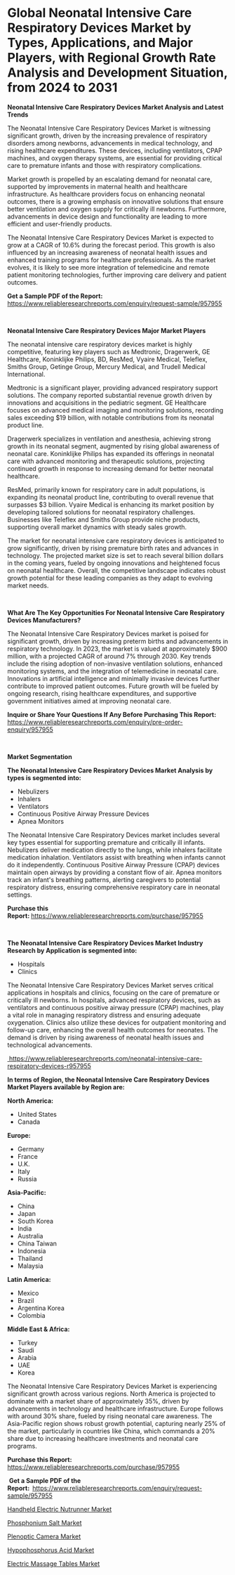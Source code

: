 <p><h1>Global Neonatal Intensive Care Respiratory Devices Market by Types, Applications, and Major Players, with Regional Growth Rate Analysis and Development Situation, from 2024 to 2031</h1></p><p><strong>Neonatal Intensive Care Respiratory Devices Market Analysis and Latest Trends</strong></p>
<p><p>The Neonatal Intensive Care Respiratory Devices Market is witnessing significant growth, driven by the increasing prevalence of respiratory disorders among newborns, advancements in medical technology, and rising healthcare expenditures. These devices, including ventilators, CPAP machines, and oxygen therapy systems, are essential for providing critical care to premature infants and those with respiratory complications.</p><p>Market growth is propelled by an escalating demand for neonatal care, supported by improvements in maternal health and healthcare infrastructure. As healthcare providers focus on enhancing neonatal outcomes, there is a growing emphasis on innovative solutions that ensure better ventilation and oxygen supply for critically ill newborns. Furthermore, advancements in device design and functionality are leading to more efficient and user-friendly products.</p><p>The Neonatal Intensive Care Respiratory Devices Market is expected to grow at a CAGR of 10.6% during the forecast period. This growth is also influenced by an increasing awareness of neonatal health issues and enhanced training programs for healthcare professionals. As the market evolves, it is likely to see more integration of telemedicine and remote patient monitoring technologies, further improving care delivery and patient outcomes.</p></p>
<p><strong>Get a Sample PDF of the Report:&nbsp;</strong> <a href="https://www.reliableresearchreports.com/enquiry/request-sample/957955?utm_campaign=9&utm_medium=2&utm_source=Github&utm_content=ia&utm_term=03122024&utm_id=neonatal-intensive-care-respiratory-devices">https://www.reliableresearchreports.com/enquiry/request-sample/957955</a></p>
<p>&nbsp;</p>
<p><strong>Neonatal Intensive Care Respiratory Devices Major Market Players</strong></p>
<p><p>The neonatal intensive care respiratory devices market is highly competitive, featuring key players such as Medtronic, Dragerwerk, GE Healthcare, Koninklijke Philips, BD, ResMed, Vyaire Medical, Teleflex, Smiths Group, Getinge Group, Mercury Medical, and Trudell Medical International. </p><p>Medtronic is a significant player, providing advanced respiratory support solutions. The company reported substantial revenue growth driven by innovations and acquisitions in the pediatric segment. GE Healthcare focuses on advanced medical imaging and monitoring solutions, recording sales exceeding $19 billion, with notable contributions from its neonatal product line.</p><p>Dragerwerk specializes in ventilation and anesthesia, achieving strong growth in its neonatal segment, augmented by rising global awareness of neonatal care. Koninklijke Philips has expanded its offerings in neonatal care with advanced monitoring and therapeutic solutions, projecting continued growth in response to increasing demand for better neonatal healthcare.</p><p>ResMed, primarily known for respiratory care in adult populations, is expanding its neonatal product line, contributing to overall revenue that surpasses $3 billion. Vyaire Medical is enhancing its market position by developing tailored solutions for neonatal respiratory challenges. Businesses like Teleflex and Smiths Group provide niche products, supporting overall market dynamics with steady sales growth.</p><p>The market for neonatal intensive care respiratory devices is anticipated to grow significantly, driven by rising premature birth rates and advances in technology. The projected market size is set to reach several billion dollars in the coming years, fueled by ongoing innovations and heightened focus on neonatal healthcare. Overall, the competitive landscape indicates robust growth potential for these leading companies as they adapt to evolving market needs.</p></p>
<p>&nbsp;</p>
<p><strong>What Are The Key Opportunities For Neonatal Intensive Care Respiratory Devices Manufacturers?</strong></p>
<p><p>The Neonatal Intensive Care Respiratory Devices market is poised for significant growth, driven by increasing preterm births and advancements in respiratory technology. In 2023, the market is valued at approximately $900 million, with a projected CAGR of around 7% through 2030. Key trends include the rising adoption of non-invasive ventilation solutions, enhanced monitoring systems, and the integration of telemedicine in neonatal care. Innovations in artificial intelligence and minimally invasive devices further contribute to improved patient outcomes. Future growth will be fueled by ongoing research, rising healthcare expenditures, and supportive government initiatives aimed at improving neonatal care.</p></p>
<p><strong>Inquire or Share Your Questions If Any Before Purchasing This Report:</strong> <a href="https://www.reliableresearchreports.com/enquiry/pre-order-enquiry/957955?utm_campaign=9&utm_medium=2&utm_source=Github&utm_content=ia&utm_term=03122024&utm_id=neonatal-intensive-care-respiratory-devices">https://www.reliableresearchreports.com/enquiry/pre-order-enquiry/957955</a></p>
<p>&nbsp;</p>
<p><strong>Market Segmentation</strong></p>
<p><strong>The Neonatal Intensive Care Respiratory Devices Market Analysis by types is segmented into:</strong></p>
<p><ul><li>Nebulizers</li><li>Inhalers</li><li>Ventilators</li><li>Continuous Positive Airway Pressure Devices</li><li>Apnea Monitors</li></ul></p>
<p><p>The Neonatal Intensive Care Respiratory Devices market includes several key types essential for supporting premature and critically ill infants. Nebulizers deliver medication directly to the lungs, while inhalers facilitate medication inhalation. Ventilators assist with breathing when infants cannot do it independently. Continuous Positive Airway Pressure (CPAP) devices maintain open airways by providing a constant flow of air. Apnea monitors track an infant's breathing patterns, alerting caregivers to potential respiratory distress, ensuring comprehensive respiratory care in neonatal settings.</p></p>
<p><strong>Purchase this Report:&nbsp;</strong><a href="https://www.reliableresearchreports.com/purchase/957955?utm_campaign=9&utm_medium=2&utm_source=Github&utm_content=ia&utm_term=03122024&utm_id=neonatal-intensive-care-respiratory-devices">https://www.reliableresearchreports.com/purchase/957955</a></p>
<p>&nbsp;</p>
<p><strong>The Neonatal Intensive Care Respiratory Devices Market Industry Research by Application is segmented into:</strong></p>
<p><ul><li>Hospitals</li><li>Clinics</li></ul></p>
<p><p>The Neonatal Intensive Care Respiratory Devices Market serves critical applications in hospitals and clinics, focusing on the care of premature or critically ill newborns. In hospitals, advanced respiratory devices, such as ventilators and continuous positive airway pressure (CPAP) machines, play a vital role in managing respiratory distress and ensuring adequate oxygenation. Clinics also utilize these devices for outpatient monitoring and follow-up care, enhancing the overall health outcomes for neonates. The demand is driven by rising awareness of neonatal health issues and technological advancements.</p></p>
<p><a href="https://www.reliableresearchreports.com/neonatal-intensive-care-respiratory-devices-r957955?utm_campaign=9&utm_medium=2&utm_source=Github&utm_content=ia&utm_term=03122024&utm_id=neonatal-intensive-care-respiratory-devices">&nbsp;https://www.reliableresearchreports.com/neonatal-intensive-care-respiratory-devices-r957955</a></p>
<p><strong>In terms of Region, the Neonatal Intensive Care Respiratory Devices Market Players available by Region are:</strong></p>
<p>
    <p> <strong> North America: </strong>
        <ul>
            <li>United States</li>
            <li>Canada</li>
        </ul>
        </p> 
    <p> <strong> Europe: </strong>
        <ul>
            <li>Germany</li>
            <li>France</li>
            <li>U.K.</li>
            <li>Italy</li>
            <li>Russia</li>
        </ul>
        </p> 
    <p> <strong> Asia-Pacific: </strong>
        <ul>
            <li>China</li>
            <li>Japan</li>
            <li>South Korea</li>
            <li>India</li>
            <li>Australia</li>
            <li>China Taiwan</li>
            <li>Indonesia</li>
            <li>Thailand</li>
            <li>Malaysia</li>
        </ul>
        </p> 
    <p> <strong> Latin America: </strong>
        <ul>
            <li>Mexico</li>
            <li>Brazil</li>
            <li>Argentina Korea</li>
            <li>Colombia</li>
        </ul>
        </p> 
    <p> <strong> Middle East & Africa: </strong>
        <ul>
            <li>Turkey</li>
            <li>Saudi</li>
            <li>Arabia</li>
            <li>UAE</li>
            <li>Korea</li>
        </ul>
    </p>
    </p>
<p><p>The Neonatal Intensive Care Respiratory Devices Market is experiencing significant growth across various regions. North America is projected to dominate with a market share of approximately 35%, driven by advancements in technology and healthcare infrastructure. Europe follows with around 30% share, fueled by rising neonatal care awareness. The Asia-Pacific region shows robust growth potential, capturing nearly 25% of the market, particularly in countries like China, which commands a 20% share due to increasing healthcare investments and neonatal care programs.</p></p>
<p><strong>Purchase this Report: </strong><a href="https://www.reliableresearchreports.com/purchase/957955?utm_campaign=9&utm_medium=2&utm_source=Github&utm_content=ia&utm_term=03122024&utm_id=neonatal-intensive-care-respiratory-devices">https://www.reliableresearchreports.com/purchase/957955</a></p>
<p>&nbsp;<strong>Get a Sample PDF of the Report:&nbsp;&nbsp;</strong><a href="https://www.reliableresearchreports.com/enquiry/request-sample/957955?utm_campaign=9&utm_medium=2&utm_source=Github&utm_content=ia&utm_term=03122024&utm_id=neonatal-intensive-care-respiratory-devices">https://www.reliableresearchreports.com/enquiry/request-sample/957955</a></p>
<p><strong></strong></p>
<p><p><a href="https://github.com/marloy8/Market-Research-Report-List-6/blob/main/handheld-electric-nutrunner-market.md?utm_campaign=9&utm_medium=2&utm_source=Github&utm_content=ia&utm_term=03122024&utm_id=neonatal-intensive-care-respiratory-devices">Handheld Electric Nutrunner Market</a></p><p><a href="https://issuu.com/reportprime-2/docs/phosphonium-salt-market-size-2030.pptx?utm_campaign=9&utm_medium=2&utm_source=Github&utm_content=ia&utm_term=03122024&utm_id=neonatal-intensive-care-respiratory-devices">Phosphonium Salt Market</a></p><p><a href="https://github.com/hgf64gh/Market-Research-Report-List-1/blob/main/plenoptic-camera-market.md?utm_campaign=9&utm_medium=2&utm_source=Github&utm_content=ia&utm_term=03122024&utm_id=neonatal-intensive-care-respiratory-devices">Plenoptic Camera Market</a></p><p><a href="https://issuu.com/reportprime-2/docs/hypophosphorus-acid-market-size-2030.pptx?utm_campaign=9&utm_medium=2&utm_source=Github&utm_content=ia&utm_term=03122024&utm_id=neonatal-intensive-care-respiratory-devices">Hypophosphorus Acid Market</a></p><p><a href="https://www.linkedin.com/pulse/revenue-demand-forecast-electric-massage-tables-industry-yy4me?utm_campaign=9&utm_medium=2&utm_source=Github&utm_content=ia&utm_term=03122024&utm_id=neonatal-intensive-care-respiratory-devices">Electric Massage Tables Market</a></p></p>